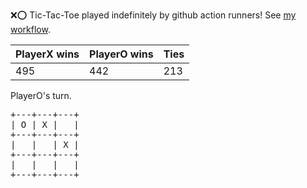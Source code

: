 :x::o: Tic-Tac-Toe played indefinitely by github action runners! See [my workflow](.github/workflows/play.yaml).

|PlayerX wins|PlayerO wins|Ties|
|-|-|-|
|495|442|213|

PlayerO's turn.

<pre>
+---+---+---+
| O | X |   |
+---+---+---+
|   |   | X |
+---+---+---+
|   |   |   |
+---+---+---+
</pre>
